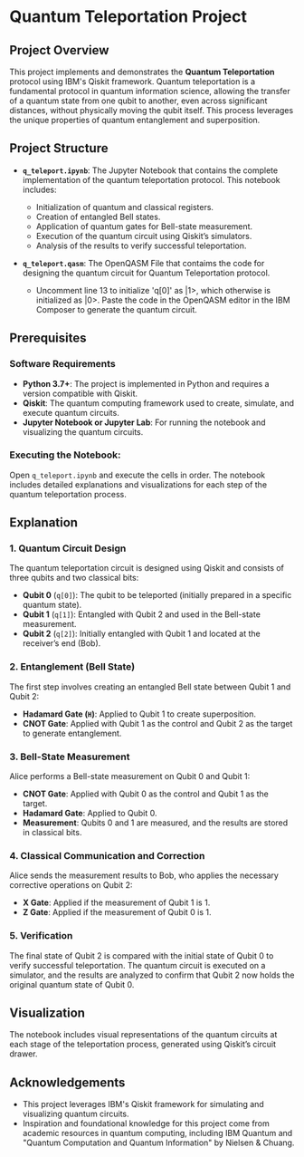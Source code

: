# Quantum Teleportation Project

## Project Overview

This project implements and demonstrates the **Quantum Teleportation** protocol using IBM's Qiskit framework. Quantum teleportation is a fundamental protocol in quantum information science, allowing the transfer of a quantum state from one qubit to another, even across significant distances, without physically moving the qubit itself. This process leverages the unique properties of quantum entanglement and superposition.

## Project Structure

- **`q_teleport.ipynb`**: The Jupyter Notebook that contains the complete implementation of the quantum teleportation protocol. This notebook includes:
  - Initialization of quantum and classical registers.
  - Creation of entangled Bell states.
  - Application of quantum gates for Bell-state measurement.
  - Execution of the quantum circuit using Qiskit’s simulators.
  - Analysis of the results to verify successful teleportation.

- **`q_teleport.qasm`**: The OpenQASM File that contaims the code for designing the quantum circuit for Quantum Teleportation protocol.
  - Uncomment line 13 to initialize 'q[0]' as |1>, which otherwise is initialized as |0>.
Paste the code in the OpenQASM editor in the IBM Composer to generate the quantum circuit.

## Prerequisites

### Software Requirements

- **Python 3.7+**: The project is implemented in Python and requires a version compatible with Qiskit.
- **Qiskit**: The quantum computing framework used to create, simulate, and execute quantum circuits.
- **Jupyter Notebook or Jupyter Lab**: For running the notebook and visualizing the quantum circuits.

### Executing the Notebook:

Open `q_teleport.ipynb` and execute the cells in order. The notebook includes detailed explanations and visualizations for each step of the quantum teleportation process.

## Explanation

### 1. Quantum Circuit Design

The quantum teleportation circuit is designed using Qiskit and consists of three qubits and two classical bits:
- **Qubit 0** (`q[0]`): The qubit to be teleported (initially prepared in a specific quantum state).
- **Qubit 1** (`q[1]`): Entangled with Qubit 2 and used in the Bell-state measurement.
- **Qubit 2** (`q[2]`): Initially entangled with Qubit 1 and located at the receiver’s end (Bob).

### 2. Entanglement (Bell State)

The first step involves creating an entangled Bell state between Qubit 1 and Qubit 2:
- **Hadamard Gate (`H`)**: Applied to Qubit 1 to create superposition.
- **CNOT Gate**: Applied with Qubit 1 as the control and Qubit 2 as the target to generate entanglement.

### 3. Bell-State Measurement

Alice performs a Bell-state measurement on Qubit 0 and Qubit 1:
- **CNOT Gate**: Applied with Qubit 0 as the control and Qubit 1 as the target.
- **Hadamard Gate**: Applied to Qubit 0.
- **Measurement**: Qubits 0 and 1 are measured, and the results are stored in classical bits.

### 4. Classical Communication and Correction

Alice sends the measurement results to Bob, who applies the necessary corrective operations on Qubit 2:
- **X Gate**: Applied if the measurement of Qubit 1 is 1.
- **Z Gate**: Applied if the measurement of Qubit 0 is 1.

### 5. Verification

The final state of Qubit 2 is compared with the initial state of Qubit 0 to verify successful teleportation. The quantum circuit is executed on a simulator, and the results are analyzed to confirm that Qubit 2 now holds the original quantum state of Qubit 0.

## Visualization

The notebook includes visual representations of the quantum circuits at each stage of the teleportation process, generated using Qiskit’s circuit drawer.

## Acknowledgements

- This project leverages IBM's Qiskit framework for simulating and visualizing quantum circuits.
- Inspiration and foundational knowledge for this project come from academic resources in quantum computing, including IBM Quantum and "Quantum Computation and Quantum Information" by Nielsen & Chuang.